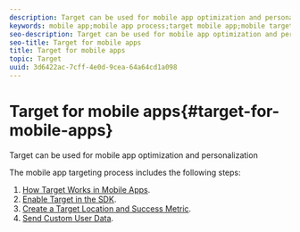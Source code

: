 ```yaml
---
description: Target can be used for mobile app optimization and personalization
keywords: mobile app;mobile app process;target mobile app;mobile target locations;mobile app success metrics
seo-description: Target can be used for mobile app optimization and personalization
seo-title: Target for mobile apps
title: Target for mobile apps
topic: Target
uuid: 3d6422ac-7cff-4e0d-9cea-64a64cd1a098
---
```


# Target for mobile apps{#target-for-mobile-apps}

Target can be used for mobile app optimization and personalization

The mobile app targeting process includes the following steps:

1. [How Target Works in Mobile Apps](../c-target-mobile-app/mobile-how-target-works-mobile-apps.md#concept_6D18304659854571B7A5A71C33CD974C). 
1. [Enable Target in the SDK](../c-target-mobile-app/mobile-enable-target-in-sdk.md#task_FCA99AD0785A44E995468776AE76FE91). 
1. [Create a Target Location and Success Metric](../c-target-mobile-app/mobile-create-location-and-metric.md#task_A372B1C4C1814788BBBEE06259A0103B). 
1. [Send Custom User Data](../c-target-mobile-app/mobile-custom-user-data.md#task_779D60C519C04109A6C1FFA1ACFBA59E).

